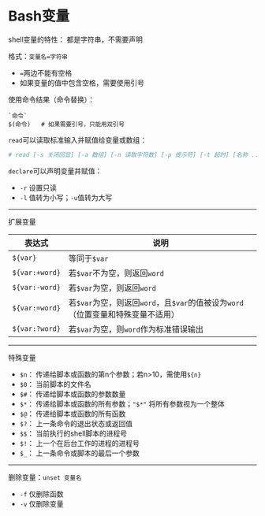 # Bash变量

shell变量的特性： 都是字符串，不需要声明

格式：`变量名=字符串`

- `=`两边不能有空格
- 如果变量的值中包含空格，需要使用引号

使用命令结果（命令替换）：

    `命令`
    $(命令)   # 如果需要引号，只能用双引号

`read`可以读取标准输入并赋值给变量或数组：

``` Bash
# read [-s 关闭回显] [-a 数组] [-n 读取字符数] [-p 提示符] [-t 超时] [名称 ...]
```

`declare`可以声明变量并赋值：

- `-r` 设置只读
- `-l` 值转为小写；`-u`值转为大写

---

扩展变量

|表达式|说明|
|---|---|
|`${var}`|等同于`$var`|
|`${var:+word}`|若`$var`不为空，则返回`word`|
|`${var:-word}`|若`$var`为空，则返回`word`|
|`${var:=word}`|若`$var`为空，则返回`word`，且`$var`的值被设为`word`（位置变量和特殊变量不适用）|
|`${var:?word}`|若`$var`为空，则`word`作为标准错误输出|

---

特殊变量

- `$n`： 传递给脚本或函数的第n个参数；若n>10，需使用`${n}`
- `$0`： 当前脚本的文件名
- `$#`： 传递给脚本或函数的参数数量
- `$*`： 传递给脚本或函数的所有参数；`"$*"` 将所有参数视为一个整体
- `$@`： 传递给脚本或函数的所有函数
- `$?`： 上一条命令的退出状态或返回值
- `$$`： 当前执行的shell脚本的进程号
- `$!`： 上一个在后台工作的进程的进程号
- `$_`： 上一条命令或脚本的最后一个参数

---

删除变量：`unset 变量名`

- `-f` 仅删除函数
- `-v` 仅删除变量

